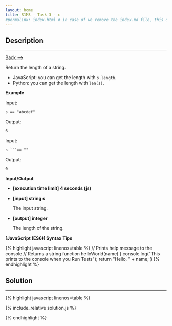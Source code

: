 ```yaml
---
layout: home
title: S1M3 - Task 3 - c
#permalink: index.html # in case of we remove the index.md file, this doc will be the index page
---
```


<div class="row">
<div class="columnStmt" markdown="1">

##  Description
------

[Back --> ](../README.md)

Return the length of a string.

-   JavaScript: you can get the length with `s.length`.
-   Python: you can get the length with `len(s)`.

**Example**

Input:
```
s == "abcdef"
```
Output:
```
6
```
Input:
```
s ```== ""
```
Output:
```
0
```

**Input/Output**

* **[execution time limit] 4 seconds (js)**

* **[input] string s**

    The input string.

* **[output] integer**

    The length of the string.

**[JavaScript (ES6)] Syntax Tips**

{% highlight javascript linenos=table %}
// Prints help message to the console
// Returns a string
function helloWorld(name) {
    console.log("This prints to the console when you Run Tests");
    return "Hello, " + name;
}
{% endhighlight %}

</div>
<div class="columnSol" markdown="1">

## Solution
------

{% highlight javascript linenos=table %}

{% include_relative solution.js %}

{% endhighlight %}

</div>
</div>